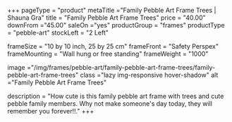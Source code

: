 +++
pageType = "product"
metaTitle ="Family Pebble Art Frame Trees | Shauna Gra"
title = "Family Pebble Art Frame Trees"
price = "40.00"
downFrom ="45.00"
saleOn ="yes"
productGroup = "frames"
productType = "pebble-art"
stockLeft = "2 Left"

frameSize = "10 by 10 inch, 25 by 25 cm"
frameFront = "Safety Perspex"
frameMounting = "Wall hung or free standing"
frameWeight = "1000"

image ="/img/frames/pebble-art/family-pebble-art-frame-trees/family-pebble-art-frame-trees"
class ="lazy img-responsive hover-shadow"
alt ="Family Pebble Art Frame Trees"

description = "How cute is this family pebble art frame with trees and cute pebble family members. Why not make someone's day today, they will remember you forever!!."
+++